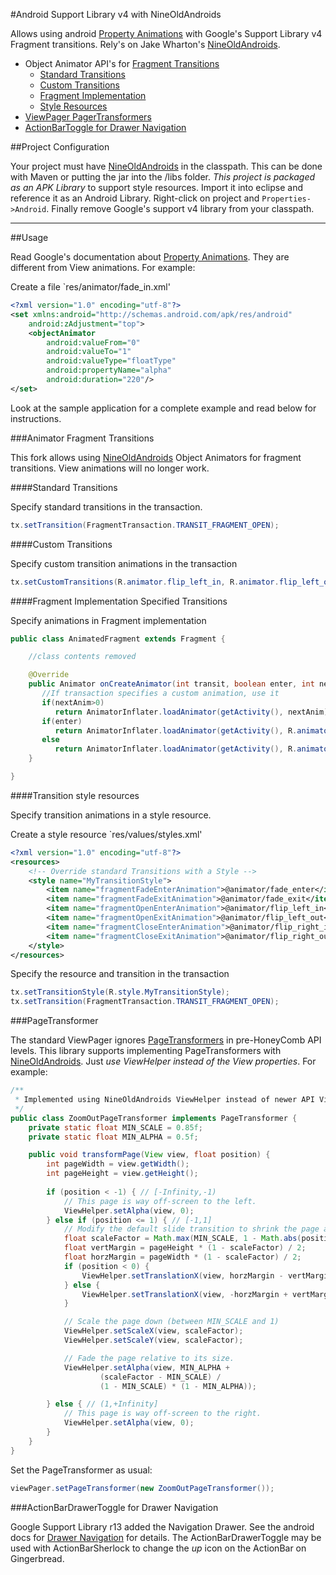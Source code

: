 #Android Support Library v4 with NineOldAndroids

Allows using android [Property Animations][2] with Google's Support Library v4 Fragment transitions.  Rely's on Jake Wharton's [NineOldAndroids][1].

* Object Animator API's for [Fragment Transitions](#transition)
  * [Standard Transitions](#standard)
  * [Custom Transitions](#custom)
  * [Fragment Implementation](#fragment)
  * [Style Resources](#style)
* [ViewPager PagerTransformers](#pager)
* [ActionBarToggle for Drawer Navigation](#drawer)


##Project Configuration

Your project must have [NineOldAndroids][1] in the classpath.  This can be done with Maven or putting the jar into the /libs folder. *This project is packaged as an APK Library* to support style resources.  Import it into eclipse and reference it as an Android Library. Right-click on project and `Properties->Android`.  Finally remove Google's support v4 library from your classpath.

***

##Usage

Read Google's documentation about [Property Animations][2].  They are different from View animations. For example:

Create a file `res/animator/fade_in.xml'

```xml
<?xml version="1.0" encoding="utf-8"?>
<set xmlns:android="http://schemas.android.com/apk/res/android"
	android:zAdjustment="top">
    <objectAnimator
        android:valueFrom="0"
        android:valueTo="1"
        android:valueType="floatType"
        android:propertyName="alpha"
        android:duration="220"/>
</set>
```

Look at the sample application for a complete example and read below for instructions.

###<a name="transition"></a>Animator Fragment Transitions

This fork allows using [NineOldAndroids][1] Object Animators for fragment transitions.  View animations will no longer work.

####<a name="standard"></a>Standard Transitions

Specify standard transitions in the transaction.

```java
tx.setTransition(FragmentTransaction.TRANSIT_FRAGMENT_OPEN);
```

####<a name="custom"></a>Custom Transitions

Specify custom transition animations in the transaction

```java
tx.setCustomTransitions(R.animator.flip_left_in, R.animator.flip_left_out, R.animator.flip_right_in, R.animator.flip_right_out)
```

####<a name="fragment"></a>Fragment Implementation Specified Transitions

Specify animations in Fragment implementation

```java
public class AnimatedFragment extends Fragment {

	//class contents removed

	@Override
	public Animator onCreateAnimator(int transit, boolean enter, int nextAnim) {
	   //If transaction specifies a custom animation, use it
	   if(nextAnim>0)
		  return AnimatorInflater.loadAnimator(getActivity(), nextAnim);
	   if(enter)
		  return AnimatorInflater.loadAnimator(getActivity(), R.animator.fade_in);
	   else
		  return AnimatorInflater.loadAnimator(getActivity(), R.animator.fade_out);
	}

}
```

####<a name="style"></a>Transition style resources

Specify transition animations in a style resource.

Create a style resource `res/values/styles.xml'

```xml
<?xml version="1.0" encoding="utf-8"?>
<resources>
 	<!-- Override standard Transitions with a Style -->
   	<style name="MyTransitionStyle">
	    <item name="fragmentFadeEnterAnimation">@animator/fade_enter</item>
	    <item name="fragmentFadeExitAnimation">@animator/fade_exit</item>
	    <item name="fragmentOpenEnterAnimation">@animator/flip_left_in</item>
	    <item name="fragmentOpenExitAnimation">@animator/flip_left_out</item>
	    <item name="fragmentCloseEnterAnimation">@animator/flip_right_in</item>
	    <item name="fragmentCloseExitAnimation">@animator/flip_right_out</item>
   	</style>
</resources>
```

Specify the resource and transition in the transaction

```java
tx.setTransitionStyle(R.style.MyTransitionStyle);
tx.setTransition(FragmentTransaction.TRANSIT_FRAGMENT_OPEN);
```

###<a name="pager"></a>PageTransformer

The standard ViewPager ignores [PageTransformers][3] in pre-HoneyComb API levels.  This library supports implementing PageTransformers with [NineOldAndroids][1].  Just *use ViewHelper instead of the View properties*.  For example:

```java
/**
 * Implemented using NineOldAndroids ViewHelper instead of newer API View properties
 */
public class ZoomOutPageTransformer implements PageTransformer {
    private static float MIN_SCALE = 0.85f;
    private static float MIN_ALPHA = 0.5f;

    public void transformPage(View view, float position) {
        int pageWidth = view.getWidth();
        int pageHeight = view.getHeight();
        
        if (position < -1) { // [-Infinity,-1)
            // This page is way off-screen to the left.
            ViewHelper.setAlpha(view, 0);
        } else if (position <= 1) { // [-1,1]
            // Modify the default slide transition to shrink the page as well
            float scaleFactor = Math.max(MIN_SCALE, 1 - Math.abs(position));
            float vertMargin = pageHeight * (1 - scaleFactor) / 2;
            float horzMargin = pageWidth * (1 - scaleFactor) / 2;
            if (position < 0) {
                ViewHelper.setTranslationX(view, horzMargin - vertMargin / 2);
            } else {
                ViewHelper.setTranslationX(view, -horzMargin + vertMargin / 2);
            }

            // Scale the page down (between MIN_SCALE and 1)
            ViewHelper.setScaleX(view, scaleFactor);
            ViewHelper.setScaleY(view, scaleFactor);

            // Fade the page relative to its size.
            ViewHelper.setAlpha(view, MIN_ALPHA +
                    (scaleFactor - MIN_SCALE) /
                    (1 - MIN_SCALE) * (1 - MIN_ALPHA));

        } else { // (1,+Infinity]
            // This page is way off-screen to the right.
            ViewHelper.setAlpha(view, 0);
        }
    }
}
```

Set the PageTransformer as usual:

```java
viewPager.setPageTransformer(new ZoomOutPageTransformer());
```

###<a name="drawer"></a>ActionBarDrawerToggle for Drawer Navigation

Google Support Library r13 added the Navigation Drawer.  See the android docs for [Drawer Navigation][4] for details.  The ActionBarDrawerToggle may be used with ActionBarSherlock to change the *up* icon on the ActionBar on Gingerbread.

[1]: http://nineoldandroids.com "NineOldAndroids"
[2]: http://developer.android.com/guide/topics/graphics/prop-animation.html "Android Property Animations"
[3]: http://developer.android.com/training/animation/screen-slide.html#pagetransformer  "Using ViewPager for Screen Slides"
[4]: http://developer.android.com/training/implementing-navigation/nav-drawer.html "Navigation Drawer"

